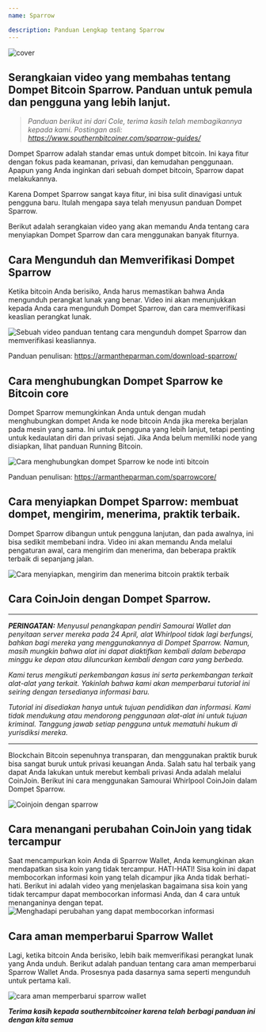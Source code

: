 ```yaml
---
name: Sparrow

description: Panduan Lengkap tentang Sparrow
---
```


![cover](assets/cover.webp)

## Serangkaian video yang membahas tentang Dompet Bitcoin Sparrow. Panduan untuk pemula dan pengguna yang lebih lanjut.

> _Panduan berikut ini dari Cole, terima kasih telah membagikannya kepada kami. Postingan asli: https://www.southernbitcoiner.com/sparrow-guides/_

Dompet Sparrow adalah standar emas untuk dompet bitcoin. Ini kaya fitur dengan fokus pada keamanan, privasi, dan kemudahan penggunaan. Apapun yang Anda inginkan dari sebuah dompet bitcoin, Sparrow dapat melakukannya.

Karena Dompet Sparrow sangat kaya fitur, ini bisa sulit dinavigasi untuk pengguna baru. Itulah mengapa saya telah menyusun panduan Dompet Sparrow.

Berikut adalah serangkaian video yang akan memandu Anda tentang cara menyiapkan Dompet Sparrow dan cara menggunakan banyak fiturnya.

## Cara Mengunduh dan Memverifikasi Dompet Sparrow

Ketika bitcoin Anda berisiko, Anda harus memastikan bahwa Anda mengunduh perangkat lunak yang benar. Video ini akan menunjukkan kepada Anda cara mengunduh Dompet Sparrow, dan cara memverifikasi keaslian perangkat lunak.

![Sebuah video panduan tentang cara mengunduh dompet Sparrow dan memverifikasi keasliannya.](https://www.youtube.com/watch?v=MyDMvjGFdDE)

Panduan penulisan: https://armantheparman.com/download-sparrow/

## Cara menghubungkan Dompet Sparrow ke Bitcoin core

Dompet Sparrow memungkinkan Anda untuk dengan mudah menghubungkan dompet Anda ke node bitcoin Anda jika mereka berjalan pada mesin yang sama. Ini untuk pengguna yang lebih lanjut, tetapi penting untuk kedaulatan diri dan privasi sejati. Jika Anda belum memiliki node yang disiapkan, lihat panduan Running Bitcoin.

![Cara menghubungkan dompet Sparrow ke node inti bitcoin](https://www.youtube.com/watch?v=9Aw6OAXxE_Y)

Panduan penulisan: https://armantheparman.com/sparrowcore/

## Cara menyiapkan Dompet Sparrow: membuat dompet, mengirim, menerima, praktik terbaik.

Dompet Sparrow dibangun untuk pengguna lanjutan, dan pada awalnya, ini bisa sedikit membebani indra. Video ini akan memandu Anda melalui pengaturan awal, cara mengirim dan menerima, dan beberapa praktik terbaik di sepanjang jalan.

![Cara menyiapkan, mengirim dan menerima bitcoin praktik terbaik](https://youtu.be/7QCKSPIq0Ac)

## Cara CoinJoin dengan Dompet Sparrow.

---

***PERINGATAN:** Menyusul penangkapan pendiri Samourai Wallet dan penyitaan server mereka pada 24 April, alat Whirlpool tidak lagi berfungsi, bahkan bagi mereka yang menggunakannya di Dompet Sparrow. Namun, masih mungkin bahwa alat ini dapat diaktifkan kembali dalam beberapa minggu ke depan atau diluncurkan kembali dengan cara yang berbeda.*

_Kami terus mengikuti perkembangan kasus ini serta perkembangan terkait alat-alat yang terkait. Yakinlah bahwa kami akan memperbarui tutorial ini seiring dengan tersedianya informasi baru._

_Tutorial ini disediakan hanya untuk tujuan pendidikan dan informasi. Kami tidak mendukung atau mendorong penggunaan alat-alat ini untuk tujuan kriminal. Tanggung jawab setiap pengguna untuk mematuhi hukum di yurisdiksi mereka._

---

Blockchain Bitcoin sepenuhnya transparan, dan menggunakan praktik buruk bisa sangat buruk untuk privasi keuangan Anda. Salah satu hal terbaik yang dapat Anda lakukan untuk merebut kembali privasi Anda adalah melalui CoinJoin. Berikut ini cara menggunakan Samourai Whirlpool CoinJoin dalam Dompet Sparrow.

![Coinjoin dengan sparrow](https://youtu.be/p24SxLI1ews)

## Cara menangani perubahan CoinJoin yang tidak tercampur
Saat mencampurkan koin Anda di Sparrow Wallet, Anda kemungkinan akan mendapatkan sisa koin yang tidak tercampur. HATI-HATI! Sisa koin ini dapat membocorkan informasi koin yang telah dicampur jika Anda tidak berhati-hati. Berikut ini adalah video yang menjelaskan bagaimana sisa koin yang tidak tercampur dapat membocorkan informasi Anda, dan 4 cara untuk menanganinya dengan tepat.
![Menghadapi perubahan yang dapat membocorkan informasi](https://youtu.be/dnzZtgNQS0g)

## Cara aman memperbarui Sparrow Wallet

Lagi, ketika bitcoin Anda berisiko, lebih baik memverifikasi perangkat lunak yang Anda unduh. Berikut adalah panduan tentang cara aman memperbarui Sparrow Wallet Anda. Prosesnya pada dasarnya sama seperti mengunduh untuk pertama kali.

![cara aman memperbarui sparrow wallet](https://youtu.be/IThaolnDgSo)

**_Terima kasih kepada southernbitcoiner karena telah berbagi panduan ini dengan kita semua_**